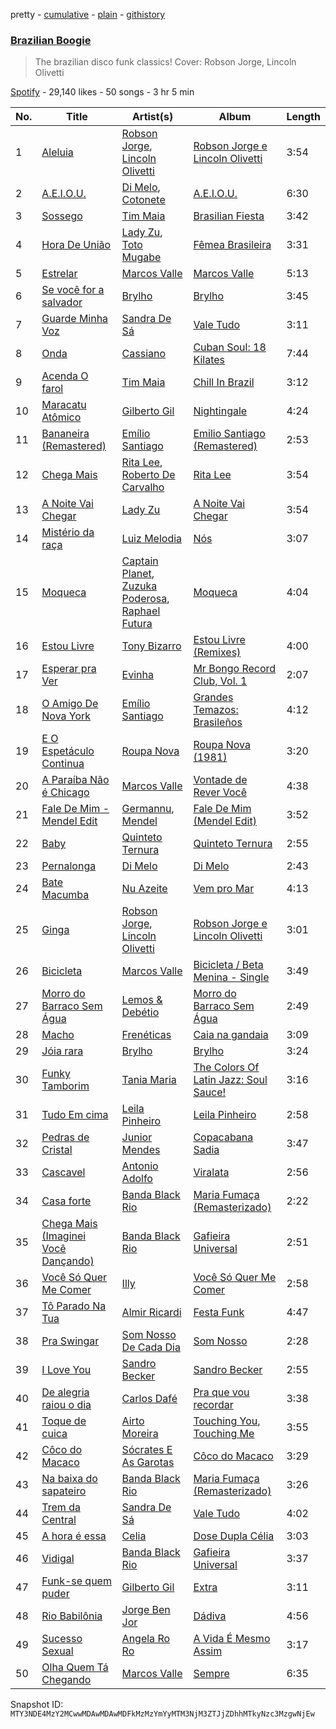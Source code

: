 pretty - [cumulative](/playlists/cumulative/37i9dQZF1DWVBWFXlHC6s7.md) - [plain](/playlists/plain/37i9dQZF1DWVBWFXlHC6s7) - [githistory](https://github.githistory.xyz/mackorone/spotify-playlist-archive/blob/main/playlists/plain/37i9dQZF1DWVBWFXlHC6s7)

### [Brazilian Boogie](https://open.spotify.com/playlist/37i9dQZF1DWVBWFXlHC6s7)

> The brazilian disco funk classics! Cover: Robson Jorge, Lincoln Olivetti

[Spotify](https://open.spotify.com/user/spotify) - 29,140 likes - 50 songs - 3 hr 5 min

| No. | Title | Artist(s) | Album | Length |
|---|---|---|---|---|
| 1 | [Aleluia](https://open.spotify.com/track/1KUqyZaFMpglFfxXzv4Aj6) | [Robson Jorge](https://open.spotify.com/artist/59giNkLqQNTZs8MnlrkUhM), [Lincoln Olivetti](https://open.spotify.com/artist/2Pky4QuIXrFq6ZERGi4m1E) | [Robson Jorge e Lincoln Olivetti](https://open.spotify.com/album/23YsJH4l99KmP9OLXIwsaM) | 3:54 |
| 2 | [A.E.I.O.U.](https://open.spotify.com/track/3SmPAYgr8V7avYYuoJ0AfE) | [Di Melo](https://open.spotify.com/artist/4KyZtyl55zzHoBJUp07Doe), [Cotonete](https://open.spotify.com/artist/7vRJDtEvLW2MZ4ISs1Zddy) | [A.E.I.O.U.](https://open.spotify.com/album/0fI3qm2UDO6tL4fW5kVHoQ) | 6:30 |
| 3 | [Sossego](https://open.spotify.com/track/08XDypkeVbvjZkVBEkORmT) | [Tim Maia](https://open.spotify.com/artist/0jOs0wnXCu1bGGP7kh5uIu) | [Brasilian Fiesta](https://open.spotify.com/album/2YVjdkQrpF8tCDA69jql8t) | 3:42 |
| 4 | [Hora De União](https://open.spotify.com/track/5ruF1Y5naexriqC9dBxrtS) | [Lady Zu](https://open.spotify.com/artist/7lzdAzDICLFGLq6rFFy7ji), [Toto Mugabe](https://open.spotify.com/artist/0mV7Zy0WEGQyTSnfgxWI3H) | [Fêmea Brasileira](https://open.spotify.com/album/2qdXb0ZST1ewcz7ChAdTF6) | 3:31 |
| 5 | [Estrelar](https://open.spotify.com/track/2koS4fD3kzizdnzWzyrxyT) | [Marcos Valle](https://open.spotify.com/artist/5I0EPnV9gwrZYTbScjnaOk) | [Marcos Valle](https://open.spotify.com/album/0FOAFmdS9StYdW3hrSnJCe) | 5:13 |
| 6 | [Se você for a salvador](https://open.spotify.com/track/4SC06muayGtoMEpQjRFUs0) | [Brylho](https://open.spotify.com/artist/7nf2NtawdimyqcLZkCrvHb) | [Brylho](https://open.spotify.com/album/20CZdrYcOB20e4gt16OpNY) | 3:45 |
| 7 | [Guarde Minha Voz](https://open.spotify.com/track/4KOQk1FhOOIfuHMZahP5Wa) | [Sandra De Sá](https://open.spotify.com/artist/5Rxz1EE4Jj08mu40vlrqHv) | [Vale Tudo](https://open.spotify.com/album/2tHPCtLKccEl3VYmQxq6Cp) | 3:11 |
| 8 | [Onda](https://open.spotify.com/track/2ufnnZAVCoEoShQjdRgwS1) | [Cassiano](https://open.spotify.com/artist/23E2hrdvZnKUYpNZRIxhjx) | [Cuban Soul: 18 Kilates](https://open.spotify.com/album/2DTcOvJhcTPDoI0LU7zE18) | 7:44 |
| 9 | [Acenda O farol](https://open.spotify.com/track/7rGE3jLrDL4xAw0yqFE6sS) | [Tim Maia](https://open.spotify.com/artist/0jOs0wnXCu1bGGP7kh5uIu) | [Chill In Brazil](https://open.spotify.com/album/2gIeaYtOZ4rgs8TSLfxA0d) | 3:12 |
| 10 | [Maracatu Atômico](https://open.spotify.com/track/2kZDs0Cuo9utZEAdwvmzNf) | [Gilberto Gil](https://open.spotify.com/artist/7oEkUINVIj1Nr3Wnj8tzqr) | [Nightingale](https://open.spotify.com/album/1VsheN04RbBbGTdjESl6w4) | 4:24 |
| 11 | [Bananeira \(Remastered\)](https://open.spotify.com/track/3Z2Thcr0SrxKcQpvouDpR8) | [Emílio Santiago](https://open.spotify.com/artist/6quVEYAfHqHwpp8JujXBHt) | [Emilio Santiago \(Remastered\)](https://open.spotify.com/album/2FlDGXezVaILbnqmFIb2vU) | 2:53 |
| 12 | [Chega Mais](https://open.spotify.com/track/4DIabg0zSDn6xoq810Spqn) | [Rita Lee](https://open.spotify.com/artist/7dnT2FUXhjirperXaH22IJ), [Roberto De Carvalho](https://open.spotify.com/artist/4w4ll81d0dR8gz989jjko1) | [Rita Lee](https://open.spotify.com/album/1WN3eZOVfULIjZfxdsfoMO) | 3:54 |
| 13 | [A Noite Vai Chegar](https://open.spotify.com/track/5qqz0pUTUTenMGr9Hlr43a) | [Lady Zu](https://open.spotify.com/artist/7lzdAzDICLFGLq6rFFy7ji) | [A Noite Vai Chegar](https://open.spotify.com/album/67vB21If6Tev6AoNE2QAlJ) | 3:54 |
| 14 | [Mistério da raça](https://open.spotify.com/track/3GDM3x918Z9o9COKIdf4jc) | [Luiz Melodia](https://open.spotify.com/artist/1zZjt7cDeeJSLWZYK34r7W) | [Nós](https://open.spotify.com/album/4mYtE1kbSHLDqqhzUjSY2b) | 3:07 |
| 15 | [Moqueca](https://open.spotify.com/track/1i0usGuYiymo13HXahmgSU) | [Captain Planet](https://open.spotify.com/artist/1WfWKF1hFimJLzz6ix6aRi), [Zuzuka Poderosa](https://open.spotify.com/artist/7nl3XojkRg5nFB4i7t3ORp), [Raphael Futura](https://open.spotify.com/artist/2taFLpsy0M58c9GE5vjnsb) | [Moqueca](https://open.spotify.com/album/2ZQLiEqJgQeNAVuZpMP8iA) | 4:04 |
| 16 | [Estou Livre](https://open.spotify.com/track/4wQsadZBQqUX0uFXPHylcN) | [Tony Bizarro](https://open.spotify.com/artist/4Eev3uY6rsEe2XheMKXWZX) | [Estou Livre \(Remixes\)](https://open.spotify.com/album/031gLsHm36Z8lqjY7ZOAyY) | 4:00 |
| 17 | [Esperar pra Ver](https://open.spotify.com/track/2M6H4fqf5olMjqzwwBzkEf) | [Evinha](https://open.spotify.com/artist/6cnJ8gP9R3JEh5mCCvOwz3) | [Mr Bongo Record Club, Vol\. 1](https://open.spotify.com/album/54FBJ6Mge0mw3czvirto1r) | 2:07 |
| 18 | [O Amigo De Nova York](https://open.spotify.com/track/1xdNpP3eLIHFRRzkErt1Ju) | [Emílio Santiago](https://open.spotify.com/artist/6quVEYAfHqHwpp8JujXBHt) | [Grandes Temazos: Brasileños](https://open.spotify.com/album/6AqBCwtkW4NKSBxiqTMHmV) | 4:12 |
| 19 | [E O Espetáculo Continua](https://open.spotify.com/track/0mNK2GQOs0Y8TFFQo4Fr1q) | [Roupa Nova](https://open.spotify.com/artist/2poCUrtJvVVgfA2hgri1IS) | [Roupa Nova \(1981\)](https://open.spotify.com/album/4fB4jcW0KgBhVsO1l8lJ8P) | 3:20 |
| 20 | [A Paraíba Não é Chicago](https://open.spotify.com/track/5b2EESljfAcvuqhV1o5ied) | [Marcos Valle](https://open.spotify.com/artist/5I0EPnV9gwrZYTbScjnaOk) | [Vontade de Rever Você](https://open.spotify.com/album/5udboLLSVDzy8y7iBHpafc) | 4:38 |
| 21 | [Fale De Mim \- Mendel Edit](https://open.spotify.com/track/2ryRIpcDBPwWLoSO9ftOd5) | [Germannu](https://open.spotify.com/artist/4QyGx9SzqAy8khFKVgW9e2), [Mendel](https://open.spotify.com/artist/49yqlsZAJePjlhRcPUcNn6) | [Fale De Mim \(Mendel Edit\)](https://open.spotify.com/album/1ia2wFMYdfvxtMFFlXshnA) | 3:52 |
| 22 | [Baby](https://open.spotify.com/track/17OzfblzUJ5XHBeBUb95av) | [Quinteto Ternura](https://open.spotify.com/artist/6KKYUjIV0oZTEWC8GPYehw) | [Quinteto Ternura](https://open.spotify.com/album/0veoGWuGVvpPgmvVw9jGZd) | 2:55 |
| 23 | [Pernalonga](https://open.spotify.com/track/2ZHVIsWO8NG86yh5uiEA0t) | [Di Melo](https://open.spotify.com/artist/4KyZtyl55zzHoBJUp07Doe) | [Di Melo](https://open.spotify.com/album/2Uri1KkpSo6YOnjLC4ly7F) | 2:43 |
| 24 | [Bate Macumba](https://open.spotify.com/track/2xERJL8ZJxTVUU5Pdo7YJ4) | [Nu Azeite](https://open.spotify.com/artist/7irioMPN0dD3u5I94D9TFE) | [Vem pro Mar](https://open.spotify.com/album/6KM6hXviSBq4erdXgVPAvX) | 4:13 |
| 25 | [Ginga](https://open.spotify.com/track/2KDF5lrsQNBN0a89SwkwDg) | [Robson Jorge](https://open.spotify.com/artist/59giNkLqQNTZs8MnlrkUhM), [Lincoln Olivetti](https://open.spotify.com/artist/2Pky4QuIXrFq6ZERGi4m1E) | [Robson Jorge e Lincoln Olivetti](https://open.spotify.com/album/23YsJH4l99KmP9OLXIwsaM) | 3:01 |
| 26 | [Bicicleta](https://open.spotify.com/track/6Ox8Zj7kJbqg05Jt7ljFwY) | [Marcos Valle](https://open.spotify.com/artist/5I0EPnV9gwrZYTbScjnaOk) | [Bicicleta / Beta Menina \- Single](https://open.spotify.com/album/20ObPCdWc08A2cNdc7mlP4) | 3:49 |
| 27 | [Morro do Barraco Sem Água](https://open.spotify.com/track/1TxZ3YTh0i1pKlQE37grQX) | [Lemos & Debétio](https://open.spotify.com/artist/5NpcrcGcWkjihQktEMNIKu) | [Morro do Barraco Sem Água](https://open.spotify.com/album/52yTCl3qAkQiMpT4thQ1FQ) | 2:49 |
| 28 | [Macho](https://open.spotify.com/track/4BTW4OJRGcPmHq9ZicXyG0) | [Frenéticas](https://open.spotify.com/artist/0fvtTgGadhxwdCTQx82HUu) | [Caia na gandaia](https://open.spotify.com/album/4gfRQX7xT5RinTEfgMIiAR) | 3:09 |
| 29 | [Jóia rara](https://open.spotify.com/track/0OimeRm0wZjmRuoo7EVVjk) | [Brylho](https://open.spotify.com/artist/7nf2NtawdimyqcLZkCrvHb) | [Brylho](https://open.spotify.com/album/20CZdrYcOB20e4gt16OpNY) | 3:24 |
| 30 | [Funky Tamborim](https://open.spotify.com/track/4pcOMeLJhj0k8EhowA1K0d) | [Tania Maria](https://open.spotify.com/artist/26DN8VRVU1IRg0AFgUfMZO) | [The Colors Of Latin Jazz: Soul Sauce!](https://open.spotify.com/album/5cBIcSfpcGNMSRMdggfTMl) | 3:16 |
| 31 | [Tudo Em cima](https://open.spotify.com/track/20fkpeajZFYKUnXZsWuldU) | [Leila Pinheiro](https://open.spotify.com/artist/4YBLaoTWDgIwBB6Y61Y6Nb) | [Leila Pinheiro](https://open.spotify.com/album/61LAWCyFzyJfqigeCacb6G) | 2:58 |
| 32 | [Pedras de Cristal](https://open.spotify.com/track/6gsJr2pXytbHhl6px4mJUl) | [Junior Mendes](https://open.spotify.com/artist/7xNJVZXROiRM1nVTjqHE5L) | [Copacabana Sadia](https://open.spotify.com/album/4bUdDoSdFhXBm5nlvWVuI4) | 3:47 |
| 33 | [Cascavel](https://open.spotify.com/track/4wwuuiyk9cwEF7MZGRafrz) | [Antonio Adolfo](https://open.spotify.com/artist/41ZdHyHrzKwE6Y8dtDQ1Q9) | [Viralata](https://open.spotify.com/album/0MenTNcYKcIqpXb5yUzFup) | 2:56 |
| 34 | [Casa forte](https://open.spotify.com/track/7ulVAlO3bUBZQXZQqLOSMP) | [Banda Black Rio](https://open.spotify.com/artist/47UDFBXxSM6d5zbKvflXhv) | [Maria Fumaça \(Remasterizado\)](https://open.spotify.com/album/7KoQPmHEfDU7Sf61BfkhgG) | 2:22 |
| 35 | [Chega Mais \(Imaginei Você Dançando\)](https://open.spotify.com/track/6GavAPHYA7OdbJP7EQOFxI) | [Banda Black Rio](https://open.spotify.com/artist/47UDFBXxSM6d5zbKvflXhv) | [Gafieira Universal](https://open.spotify.com/album/38pRkmDsvQHMvkqIgvJyo3) | 2:51 |
| 36 | [Você Só Quer Me Comer](https://open.spotify.com/track/7woovMgaU7UwFJXum9AGqI) | [Illy](https://open.spotify.com/artist/5gWFbdcQOMRYz1cdCuBxWO) | [Você Só Quer Me Comer](https://open.spotify.com/album/5Njq5t3CBJZ4HIzU2NzxiN) | 2:58 |
| 37 | [Tô Parado Na Tua](https://open.spotify.com/track/5LUjfo9lReS6zsPyesaJAV) | [Almir Ricardi](https://open.spotify.com/artist/6LycV8XSGC3KMwcLF08kxb) | [Festa Funk](https://open.spotify.com/album/3mPVlmsaql2TngiYZ0hf9p) | 4:47 |
| 38 | [Pra Swingar](https://open.spotify.com/track/7nIDbz4sFSzDE043XTgh0A) | [Som Nosso De Cada Dia](https://open.spotify.com/artist/2awoASImOFH85QIP4TO8xo) | [Som Nosso](https://open.spotify.com/album/4oLIkebSsHW8ztOzoJlh9K) | 2:28 |
| 39 | [I Love You](https://open.spotify.com/track/7BtHSp6LBcnwB1kZItzxv0) | [Sandro Becker](https://open.spotify.com/artist/1w1OvUZS64uxOfV8yBZQJR) | [Sandro Becker](https://open.spotify.com/album/4CSbRoBJMyLc49gBelKvFB) | 2:55 |
| 40 | [De alegria raiou o dia](https://open.spotify.com/track/7IFwTykJguQpyDoAu9hj5a) | [Carlos Dafé](https://open.spotify.com/artist/7c2M9J4vkC24hmNwQyl4vZ) | [Pra que vou recordar](https://open.spotify.com/album/0kwhUml3QMwRaA2LsWN0my) | 3:38 |
| 41 | [Toque de cuica](https://open.spotify.com/track/2Su9jcqo1pzOOr2pdhoDPn) | [Airto Moreira](https://open.spotify.com/artist/3poGT6mQeOlXOdJwvXz5T1) | [Touching You, Touching Me](https://open.spotify.com/album/4mi30bHSnw8wexBoEi2VNM) | 3:55 |
| 42 | [Côco do Macaco](https://open.spotify.com/track/063q4X3EdUKyLVfGo4PSF0) | [Sócrates E As Garotas](https://open.spotify.com/artist/4816McLygy1Or3arIFVN5u) | [Côco do Macaco](https://open.spotify.com/album/5lfewZ1HFVHwm6yQbZmErN) | 3:29 |
| 43 | [Na baixa do sapateiro](https://open.spotify.com/track/0EFgQPupq1L5Xk8pipKhI1) | [Banda Black Rio](https://open.spotify.com/artist/47UDFBXxSM6d5zbKvflXhv) | [Maria Fumaça \(Remasterizado\)](https://open.spotify.com/album/7KoQPmHEfDU7Sf61BfkhgG) | 3:26 |
| 44 | [Trem da Central](https://open.spotify.com/track/3eqcjoJ8mZIu8wbLwmQedl) | [Sandra De Sá](https://open.spotify.com/artist/5Rxz1EE4Jj08mu40vlrqHv) | [Vale Tudo](https://open.spotify.com/album/2tHPCtLKccEl3VYmQxq6Cp) | 4:02 |
| 45 | [A hora é essa](https://open.spotify.com/track/3cF7YOhl4aWT9EhmvhkG3q) | [Celia](https://open.spotify.com/artist/71mZktYgZiBSmsYanRREQP) | [Dose Dupla Célia](https://open.spotify.com/album/6oRhQ60w5j11uK5njdH65Z) | 3:03 |
| 46 | [Vidigal](https://open.spotify.com/track/4y2Va0sLjrmSb0iAovAkmP) | [Banda Black Rio](https://open.spotify.com/artist/47UDFBXxSM6d5zbKvflXhv) | [Gafieira Universal](https://open.spotify.com/album/38pRkmDsvQHMvkqIgvJyo3) | 3:37 |
| 47 | [Funk\-se quem puder](https://open.spotify.com/track/0VOTHJFg4WNqO08vyu7usH) | [Gilberto Gil](https://open.spotify.com/artist/7oEkUINVIj1Nr3Wnj8tzqr) | [Extra](https://open.spotify.com/album/0VNaBMs07ff7XSeSGATUgD) | 3:11 |
| 48 | [Rio Babilônia](https://open.spotify.com/track/6Qboev0nak6rFFprgiUYTV) | [Jorge Ben Jor](https://open.spotify.com/artist/5JYtpnUKxAzXfHEYpOeeit) | [Dádiva](https://open.spotify.com/album/31key2nJ7sjZMiNTFLCiGX) | 4:56 |
| 49 | [Sucesso Sexual](https://open.spotify.com/track/1oZJavFgtyWB6sDrjxp8SZ) | [Angela Ro Ro](https://open.spotify.com/artist/4oqEOTTnqopPdYFYz0i61Y) | [A Vida É Mesmo Assim](https://open.spotify.com/album/2eds2m7S6XeralhbluMYa3) | 3:17 |
| 50 | [Olha Quem Tá Chegando](https://open.spotify.com/track/1VjA1oLevESicjs7Y3ueZe) | [Marcos Valle](https://open.spotify.com/artist/5I0EPnV9gwrZYTbScjnaOk) | [Sempre](https://open.spotify.com/album/2w5cyRvz7tVdrepQjcLPRV) | 6:35 |

Snapshot ID: `MTY3NDE4MzY2MCwwMDAwMDAwMDFkMzMzYmYyMTM3NjM3ZTJjZDhhMTkyNzc3MzgwNjEw`

